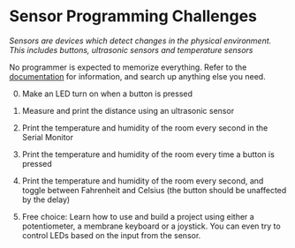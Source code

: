 # Sensor Programming Challenges

<i>Sensors are devices which detect changes in the physical environment. This includes buttons, ultrasonic sensors and temperature sensors</i>

No programmer is expected to memorize everything. Refer to the [documentation](https://docs.arduino.cc/) for information, and search up anything else you need.

0. Make an LED turn on when a button is pressed

1. Measure and print the distance using an ultrasonic sensor

2. Print the temperature and humidity of the room every second in the Serial Monitor

3. Print the temperature and humidity of the room every time a button is pressed

4. Print the temperature and humidity of the room every second, and toggle between Fahrenheit and Celsius (the button should be unaffected by the delay) 

5. Free choice: Learn how to use and build a project using either a potentiometer, a membrane keyboard or a joystick. You can even try to control LEDs based on the input from the sensor.